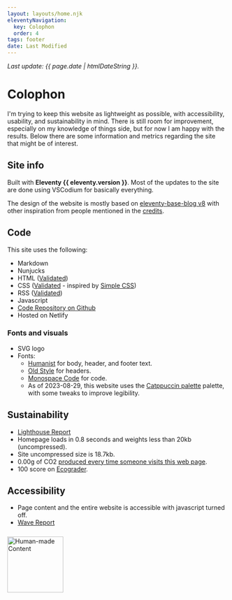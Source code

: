 ```yaml
---
layout: layouts/home.njk
eleventyNavigation:
  key: Colophon
  order: 4
tags: footer
date: Last Modified
---
```


_<p class="small">Last update: {{ page.date | htmlDateString }}.</p>_

# Colophon

I'm trying to keep this website as lightweight as possible, with accessibility, usability, and sustainability in mind. There is still room for improvement, especially on my knowledge of things side, but for now I am happy with the results. Below there are some information and metrics regarding the site that might be of interest.

## Site info

Built with **Eleventy {{ eleventy.version }}**. Most of the updates to the site are done using VSCodium for basically everything.

The design of the website is mostly based on [eleventy-base-blog v8](https://github.com/11ty/eleventy-base-blog) with other inspiration from people mentioned in the [credits](/credits/).

## Code

This site uses the following:
- Markdown
- Nunjucks
- HTML ([Validated](https://validator.w3.org/nu/?doc=https://www.archaeoramblings.com/))
- CSS ([Validated](http://jigsaw.w3.org/css-validator/validator?lang=en&profile=css3svg&uri=https%3A%2F%2Fwww.archaeoramblings.com&usermedium=all&vextwarning=&warning=1) - inspired by [Simple CSS](https://simplecss.org/))
- RSS ([Validated](https://validator.w3.org/feed/check.cgi?url=https%3A%2F%2Fwww.archaeoramblings.com))
- Javascript
- [Code Repository on Github](https://github.com/andreatitolo/11ty_blog)
- Hosted on Netlify

### Fonts and visuals

- SVG logo
- Fonts:
  - [Humanist](https://github.com/system-fonts/modern-font-stacks#humanist) for body, header, and footer text.
  - [Old Style](https://github.com/system-fonts/modern-font-stacks#old-style) for headers.
  - [Monospace Code](https://github.com/system-fonts/modern-font-stacks#monospace-code) for code.
  - As of 2023-08-29, this website uses the [Catppuccin palette](https://github.com/catppuccin/palette) palette, with some tweaks to improve legibility.

## Sustainability

- [Lighthouse Report](https://pagespeed.web.dev/analysis/https-www-archaeoramblings-com/6wpwy9vn6z?form_factor=desktop)
- Homepage loads in 0.8 seconds and weights less than 20kb (uncompressed).
- Site uncompressed size is 18.7kb.
- 0.00g of CO2 [produced every time someone visits this web page](https://www.websitecarbon.com/website/archaeoramblings-com/).
- 100 score on [Ecograder](https://ecograder.com/report/uVJ0MKte3W5ZEqFZRqzyQyz9).

## Accessibility

- Page content and the entire website is accessible with javascript turned off.
- [Wave Report](https://wave.webaim.org/report#/https://www.archaeoramblings.com/)

<a href="https://nonbot.org/pledged/view/9b6c0bad-9df6-4eb2-a35b-2e7bd1a7fa94" target="_blank">
	<img style="height:128px;margin-top:10px;margin-bottom:10px;" src="https://nonbot.org/images/nonbot_pledged_logo.svg" alt="Human-made Content">
</a>